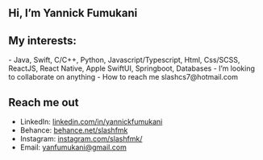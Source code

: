 <h2>Hi, I’m Yannick Fumukani</h2>

<h2>My interests: </h2>
- Java, Swift, C/C++, Python, Javascript/Typescript, Html, Css/SCSS, ReactJS, React Native, Apple SwiftUI, Springboot, Databases
- I’m looking to collaborate on anything
- How to reach me slashcs7@hotmail.com

<h2>Reach me out</h2>
<ul>
<li>LinkedIn: <a href="https://www.linkedin.com/in/yannickfumukani/">linkedin.com/in/yannickfumukani</a></li>
<li>Behance: <a href="https://www.behance.net/slashfmk">behance.net/slashfmk</a></li>
<li>Instagram: <a href="https://www.instagram.com/slashfmk">instagram.com/slashfmk/</a></li>
<li>Email: <a href="mailto:yanfumukani@gmail.com">yanfumukani@gmail.com</a></li>
 </ul>
<!---
slashfmk/slashfmk is a ✨ special ✨ repository because its `README.md` (this file) appears on your GitHub profile.
You can click the Preview link to take a look at your changes.
--->
